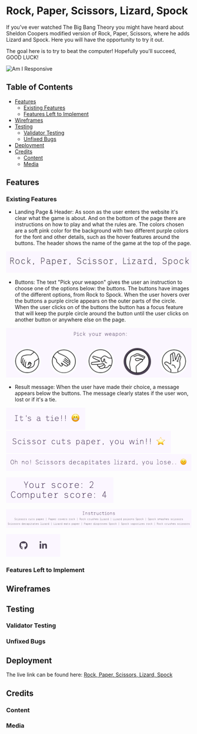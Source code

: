 # Rock, Paper, Scissors, Lizard, Spock

If you've ever watched The Big Bang Theory you might have heard about Sheldon Coopers modified version of Rock, Paper, Scissors, where he adds Lizard and Spock. Here you will have the opportunity to try it out.

The goal here is to try to beat the computer! Hopefully you'll succeed, GOOD LUCK! 

![Am I Responsive]()

## Table of Contents
- [Features](#features)
  - [Existing Features](#existing-features)
  - [Features Left to Implement](#features-left-to-implement)
- [Wireframes](#wireframes)
- [Testing](#testing)
  - [Validator Testing](#validator-testing)
  - [Unfixed Bugs](#unfixed-bugs)
- [Deployment](#deployment)
- [Credits](#credits)
  - [Content](#content)
  - [Media](#media)

<a name="features"></a>
## Features

### Existing Features

- Landing Page & Header:
As soon as the user enters the website it's clear what the game is about. And on the bottom of the page there are instructions on how to play and what the rules are.
The colors chosen are a soft pink color for the background with two different purple colors for the font and other details, such as the hover features around the buttons. 
The header shows the name of the game at the top of the page.


![Header](readme-assets/Header.png)

- Buttons:
The text "Pick your weapon" gives the user an instruction to choose one of the options below: the buttons. 
The buttons have images of the different options, from Rock to Spock.
When the user hovers over the buttons a purple circle appears on the outer parts of the circle. When the user clicks on of the buttons the button has a focus feature that will keep the purple circle around the button until the user clicks on another button or anywhere else on the page.  


![Buttons](readme-assets/Buttons.png)


- Result message:
When the user have made their choice, a message appears below the buttons. The message clearly states if the user won, lost or if it's a tie. 


![Tie](readme-assets/Tie.png)
![User-win](readme-assets/User%20wins.png)
![Computer-win](readme-assets/Computer%20wins.png)

![Score-area](readme-assets/Score%20area.png)


![Instructions](readme-assets/Instructions.png)


![Social-media](readme-assets/Social%20media.png)


### Features Left to Implement

<a name="wireframes"></a>
## Wireframes

<a name="testing"></a>
## Testing
### Validator Testing
### Unfixed Bugs

<a name="deployment"></a>
## Deployment
The live link can be found here: [Rock, Paper, Scissors, Lizard, Spock](https://emeliehansson.github.io/milestone-pp2-rock-paper-scissor/)

<a name="credits"></a>
## Credits
### Content
### Media